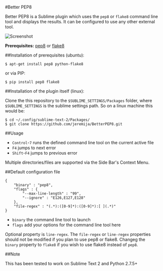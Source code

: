 #Better PEP8

Better PEP8 is a Sublime plugin which uses the `pep8` or `flake8` command line tool and displays the results. It can be configured to use any other external tool.

![Screenshot](https://raw.github.com/jeremija/BetterPEP8/screenshots/screenshot.png)

**Prerequisites:** [pep8](https://pypi.python.org/pypi/pep8) or [flake8](https://pypi.python.org/pypi/flake8)

##Installation of prerequisites (ubuntu):

    $ apt-get install pep8 python-flake8

or via PIP:

    $ pip install pep8 flake8

##Installation of the plugin itself (linux):

Clone the this repository to the `$SUBLIME_SETTINGS/Packages` folder, where `$SUBLIME_SETTINGS` is the sublime settings path. So on a linux machine this would be:

    $ cd ~/.config/sublime-text-2/Packages/
    $ git clone https://github.com/jeremija/BetterPEP8.git

##Usage

- `Control`-`7` runs the defined command line tool on the current active file
- `F4` jumps to next error
- `Shift`-`F4` jumps to previous error

Multiple directories/files are supported via the Side Bar's Context Menu.

##Default configuration file

	{
		"binary" : "pep8",
		"flags" : {
			"--max-line-length" : "99",
			"--ignore" : "E126,E127,E128"
		},
		"file-regex" : "(.*):([0-9]*):([0-9]*):[ ](.*)"
	}

 - `binary` the command line tool to launch
 - `flags` add your options for the command line tool here

Optional property is `line-regex`. The `file-regex` or `line-regex` properties should not be modified if you plan to use pep8 or flake8. Changeg the `binary` property to `flake8` if you wish to use flake8 instead of `pep8`.

##Note

This has been tested to work on Sublime Text 2 and Python 2.7.5+
